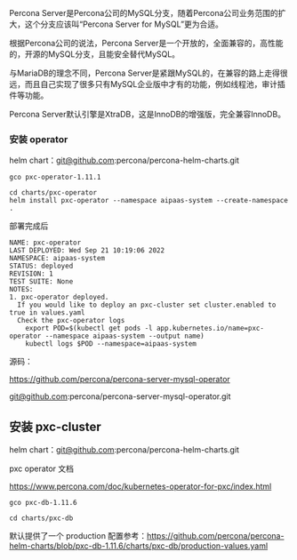 Percona Server是Percona公司的MySQL分支，随着Percona公司业务范围的扩大，这个分支应该叫“Percona Server for MySQL”更为合适。

根据Percona公司的说法，Percona Server是一个开放的，全面兼容的，高性能的，开源的MySQL分支，且能安全替代MySQL。

与MariaDB的理念不同，Percona Server是紧跟MySQL的，在兼容的路上走得很远，而且自己实现了很多只有MySQL企业版中才有的功能，例如线程池，审计插件等功能。

Percona Server默认引擎是XtraDB，这是InnoDB的增强版，完全兼容InnoDB。


### 安装 operator


helm chart：git@github.com:percona/percona-helm-charts.git

```
gco pxc-operator-1.11.1

cd charts/pxc-operator
helm install pxc-operator --namespace aipaas-system --create-namespace .
```

部署完成后

```
NAME: pxc-operator
LAST DEPLOYED: Wed Sep 21 10:19:06 2022
NAMESPACE: aipaas-system
STATUS: deployed
REVISION: 1
TEST SUITE: None
NOTES:
1. pxc-operator deployed.
  If you would like to deploy an pxc-cluster set cluster.enabled to true in values.yaml
  Check the pxc-operator logs
    export POD=$(kubectl get pods -l app.kubernetes.io/name=pxc-operator --namespace aipaas-system --output name)
    kubectl logs $POD --namespace=aipaas-system
```

源码：

https://github.com/percona/percona-server-mysql-operator

git@github.com:percona/percona-server-mysql-operator.git


## 安装 pxc-cluster


helm chart：git@github.com:percona/percona-helm-charts.git

pxc operator 文档

https://www.percona.com/doc/kubernetes-operator-for-pxc/index.html<br />

```
gco pxc-db-1.11.6

cd charts/pxc-db
```

默认提供了一个 production 配置参考：https://github.com/percona/percona-helm-charts/blob/pxc-db-1.11.6/charts/pxc-db/production-values.yaml